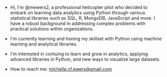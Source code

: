 + Hi, I'm @mewers2, a professional helicopter pilot who decided to embark on learning data analytics using Python through various statistical libraries such as SQL, R, MongoDB, JavaScript and more.  I have a robust background in addressing complex problems with practical solutions within organizations.

+ I'm currently learning and honing my skillset with Python using machine learning and analytical libraries.

+ I'm interested in contuing to learn and grow in analytics, applying advanced libraries in Python, and new ways to visualize large datasets.

+ How to reach me: michelle.cf.ewers@gmail.com

<!--
**mewers2/mewers2** is a ✨ _special_ ✨ repository because its `README.md` (this file) appears on your GitHub profile.

Here are some ideas to get you started:

- 🔭 I’m currently working on ...
- 🌱 I’m currently learning ...
- 👯 I’m looking to collaborate on ...
- 🤔 I’m looking for help with ...
- 💬 Ask me about ...
- 📫 How to reach me: ...
- 😄 Pronouns: ...
- ⚡ Fun fact: ...
-->
